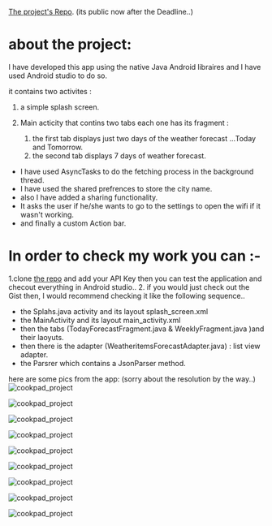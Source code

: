 [The project's Repo](https://github.com/Ahmed-Ayman/cookpad_project). (its public now after the Deadline..)
# about the project:
I have developed this app using the native Java Android libraires and I have used Android studio to do so.

it contains two activites :

1. a simple splash screen.

2. Main acticity that contins two tabs each one has its fragment :
   1. the first tab displays just two days of the weather forecast ...Today and Tomorrow.
   2. the second tab displays 7 days of weather forecast.
* I have used AsyncTasks to do the fetching process in the background thread.
* I have used the shared prefrences to store the city name.
* also I have added a sharing functionality.
* It asks the user if he/she wants to go to the settings to open the wifi if it wasn't working.
* and finally a custom Action bar.

# In order to check my work you can :-
1.clone [the repo](https://github.com/Ahmed-Ayman/cookpad_project) and add your API Key then you can test the application and checout everything in Android studio..
2. if you would just check out the Gist then, I would recommend checking it like the following sequence..

- the Splahs.java  activity and its layout splash_screen.xml  
- the MainActivity and its layout main_activity.xml
- then the tabs (TodayForecastFragment.java  & WeeklyFragment.java )and their laoyuts.
- then there is the adapter (WeatheritemsForecastAdapter.java) : list view adapter.
- the Parsrer which contains a JsonParser method.


here are some pics from the app: (sorry about the resolution by the way..)
![cookpad_project](https://github.com//Ahmed-Ayman/cookpad_project/blob/master/images/photo_2017-06-26_02-18-15.jpg?raw=true)



![cookpad_project](https://github.com//Ahmed-Ayman/cookpad_project/blob/master/images/photo_2017-06-26_02-18-21.jpg?raw=true)



![cookpad_project](https://github.com//Ahmed-Ayman/cookpad_project/blob/master/images/photo_2017-06-26_02-18-23.jpg?raw=true)


![cookpad_project](https://github.com//Ahmed-Ayman/cookpad_project/blob/master/images/photo_2017-06-26_02-18-27.jpg?raw=true)


![cookpad_project](https://github.com//Ahmed-Ayman/cookpad_project/blob/master/images/photo_2017-06-26_02-18-29.jpg?raw=true)


![cookpad_project](https://github.com//Ahmed-Ayman/cookpad_project/blob/master/images/photo_2017-06-26_02-18-31.jpg?raw=true)


![cookpad_project](https://github.com//Ahmed-Ayman/cookpad_project/blob/master/images/photo_2017-06-26_02-18-34.jpg?raw=true)


![cookpad_project](https://github.com//Ahmed-Ayman/cookpad_project/blob/master/images/photo_2017-06-26_02-18-36.jpg?raw=true)


![cookpad_project](https://github.com//Ahmed-Ayman/cookpad_project/blob/master/images/photo_2017-06-26_02-20-09.jpg?raw=true)
